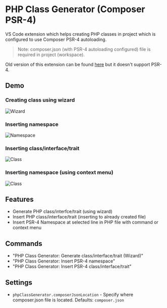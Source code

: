 # PHP Class Generator (Composer PSR-4)

VS Code extension which helps creating PHP classes in project which is configured to use Composer PSR-4 autoloading.

> Note: composer.json (with PSR-4 autoloading configured) file is required in project (workspace).

Old version of this extension can be found [here](https://marketplace.visualstudio.com/items?itemName=damianbal.vs-phpclassgen) but it doesn't support PSR-4.

## Demo

### Creating class using wizard

![Wizard](https://i.imgur.com/SUFLYbO.gif)

### Inserting namespace

![Namespace](https://i.imgur.com/7X6YDx6.gif)

### Inserting class/interface/trait

![Class](https://i.imgur.com/zYQqJdY.gif)

### Inserting namespace (using context menu)

![Class](https://i.imgur.com/DU3ru61.gif)

## Features

- Generate PHP class/interfce/trait (using wizard)
- Insert PHP class/interface/trait (inserting to already created file)
- Insert PSR-4 Namespace at selected line in PHP file with command or context menu

## Commands

- "PHP Class Generator: Generate class/interface/trait (Wizard)"
- "PHP Class Generator: Insert PSR-4 namespace"
- "PHP Class Generator: Insert PSR-4 class/interface/trait"

## Settings
- `phpClassGenerator.composerJsonLocation` - Specify where composer.json file is located. Defaults: `composer.json`
